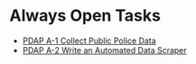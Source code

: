 # Always Open Tasks

* [PDAP A-1 Collect Public Police Data](collect-public-police-data-pdap-docs-1.0.0-documentation.md)
* [PDAP A-2 Write an Automated Data Scraper](write-a-data-scraper.md)



